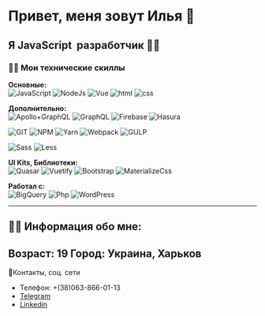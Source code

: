 # Привет, меня зовут Илья 👋  
## Я JavaScript  разработчик 👨‍💻


### 💪💪 Мои технические скиллы 

**Основные:**  
![JavaScript](https://img.shields.io/badge/JavaScript-323330?style=for-the-badge&logo=javascript&logoColor=F7DF1E) 
![NodeJs](https://img.shields.io/badge/Node.js-43853D?style=for-the-badge&logo=Node.js&logoColor=white)
![Vue](https://img.shields.io/badge/Vue.js-35495E?style=for-the-badge&logo=vuejs&logoColor=4FC08D)
![html](https://img.shields.io/badge/HTML5-E34F26?style=for-the-badge&logo=html5&logoColor=white)
![css](https://img.shields.io/badge/CSS3-1572B6?style=for-the-badge&logo=css3&logoColor=whit)

**Дополнительно:**  
![Apollo+GraphQL](https://img.shields.io/badge/Apollo+GraphQL-fff?style=for-the-badge&logo=Apollo-GraphQL&logoColor=da0393)
![GraphQL](https://img.shields.io/badge/GraphQL-fff?style=for-the-badge&logo=graphql&logoColor=da0393)
![Firebase](https://img.shields.io/badge/Firebase-fff?style=for-the-badge&logo=Firebase&logoColor=ffcb2b)
![Hasura](https://img.shields.io/badge/Hasura-2db67d?style=for-the-badge&logo=Hasura&logoColor=01215a)

![GIT](https://img.shields.io/badge/Git-fff?style=for-the-badge&logo=git&logoColor=e84f31) 
![NPM](https://img.shields.io/badge/NPM-cb3837?style=for-the-badge&logo=npm&logoColor=fff)
![Yarn](https://img.shields.io/badge/Yarn-2188b6?style=for-the-badge&logo=Yarn&logoColor=fff)
![Webpack](https://img.shields.io/badge/Webpack-8acef2?style=for-the-badge&logo=Webpack&logoColor=fff)
![GULP](https://img.shields.io/badge/GULP-e14748?style=for-the-badge&logo=gulp&logoColor=fff)

![Sass](https://img.shields.io/badge/Sass/Scss-CC6699?style=for-the-badge&logo=sass&logoColor=white) 
![Less](https://img.shields.io/badge/Less-1b74ba?style=for-the-badge&logo=less&logoColor=white) 


**UI Kits, Библиотеки:**  
![Quasar](https://img.shields.io/badge/Quasar-1776d1?style=for-the-badge&logo=Quasar&logoColor=fff)
![Vuetify](https://img.shields.io/badge/Vuetify-fff?style=for-the-badge&logo=Vuetify&logoColor=7ac6ff)
![Bootstrap](https://img.shields.io/badge/Bootstrap-7b12f2?style=for-the-badge&logo=Bootstrap&logoColor=fff)
![MaterializeCss](https://img.shields.io/badge/Materialize_Css-ee6e73?style=for-the-badge&logoColor=fff)

**Работал с:**  
![BigQuery](https://img.shields.io/badge/BigQuery-4380e4?style=for-the-badge)
![Php](https://img.shields.io/badge/PHP-777BB4?style=for-the-badge&logo=php&logoColor=white)
![WordPress](https://img.shields.io/badge/WordPress-1a749d?style=for-the-badge&logo=WordPress&logoColor=white)

---

## 👨‍💼 Информация обо мне:

Возраст: 19
Город: Украина, Харьков
---

📱Контакты, соц. сети

* Телефон: +(38)063-866-01-13
* [Telegram](http://t.me/Ilya_belichenko) 
* [Linkedin](https://www.linkedin.com/in/ilya-belichenko/)
